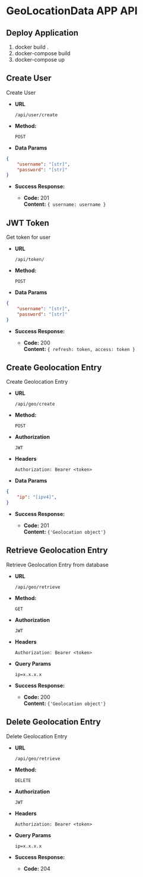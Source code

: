 # GeoLocationData APP API
**Deploy Application**
----
1. docker build .
2. docker-compose build
3. docker-compose up


**Create User**
----
  Create User

* **URL**

  `/api/user/create`

* **Method:**

  `POST`

* **Data Params**

```json
{
    "username": "[str]",
    "password": "[str]"
}
```

* **Success Response:**

  * **Code:** 201 <br />
    **Content:** `{ username: username }`


**JWT Token**
----
  Get token for user

* **URL**

  `/api/token/`

* **Method:**

  `POST`

* **Data Params**

```json
{
    "username": "[str]",
    "password": "[str]"
}
```

* **Success Response:**

  * **Code:** 200 <br />
    **Content:** `{ refresh: token, access: token }`


**Create Geolocation Entry**
----
  Create Geolocation Entry

* **URL**

  `/api/geo/create`

* **Method:**

  `POST`

* **Authorization**

    `JWT`

* **Headers**

    `Authorization: Bearer <token>`

* **Data Params**

```json
{
    "ip": "[ipv4]",
}
```

* **Success Response:**

  * **Code:** 201 <br />
   **Content:** `{'Geolocation object'}`

**Retrieve Geolocation Entry**
----
  Retrieve Geolocation Entry from database

* **URL**

  `/api/geo/retrieve`

* **Method:**

  `GET`

* **Authorization**

    `JWT`

* **Headers**

    `Authorization: Bearer <token>`

* **Query Params**

    `ip=x.x.x.x`

* **Success Response:**

  * **Code:** 200 <br />
  **Content:** `{'Geolocation object'}`


**Delete Geolocation Entry**
----
  Delete Geolocation Entry

* **URL**

  `/api/geo/retrieve`

* **Method:**

  `DELETE`

* **Authorization**

    `JWT`

* **Headers**

    `Authorization: Bearer <token>`

* **Query Params**

    `ip=x.x.x.x`

* **Success Response:**

  * **Code:** 204 <br />

